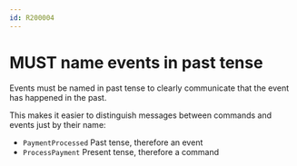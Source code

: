 ```yaml
---
id: R200004
---
```


# MUST name events in past tense

Events must be named in past tense to clearly communicate that the event has happened in the past.

This makes it easier to distinguish messages between commands and events just by their name:

- `PaymentProcessed` Past tense, therefore an event
- `ProcessPayment` Present tense, therefore a command

